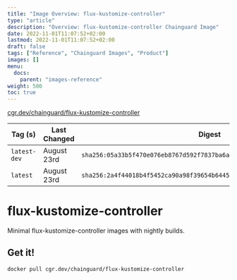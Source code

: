 ```yaml
---
title: "Image Overview: flux-kustomize-controller"
type: "article"
description: "Overview: flux-kustomize-controller Chainguard Image"
date: 2022-11-01T11:07:52+02:00
lastmod: 2022-11-01T11:07:52+02:00
draft: false
tags: ["Reference", "Chainguard Images", "Product"]
images: []
menu:
  docs:
    parent: "images-reference"
weight: 500
toc: true
---
```


[cgr.dev/chainguard/flux-kustomize-controller](https://github.com/chainguard-images/images/tree/main/images/flux-kustomize-controller)

| Tag (s)       | Last Changed | Digest                                                                    |
|---------------|--------------|---------------------------------------------------------------------------|
|  `latest-dev` | August 23rd  | `sha256:05a33b5f470e076eb8767d592f7837ba6a15228ac05e209c5c254a668a404943` |
|  `latest`     | August 23rd  | `sha256:2a4f44018b4f5452ca90a98f39654b64451b6e474216e51df879e25f38ac078b` |

# flux-kustomize-controller

Minimal flux-kustomize-controller images with nightly builds.

## Get it!

```shell
docker pull cgr.dev/chainguard/flux-kustomize-controller
```
